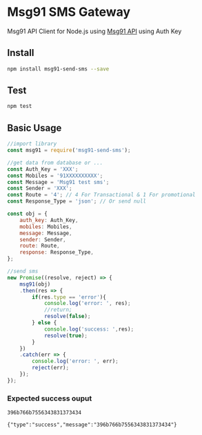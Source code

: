 # Msg91 SMS Gateway

Msg91 API Client for Node.js using [Msg91 API](https://world.msg91.com/apidoc/textsms/send-sms.php) using Auth Key

## Install

```bash
npm install msg91-send-sms --save
```

## Test
```bash
npm test
```

## Basic Usage

```javascript
//import library
const msg91 = require('msg91-send-sms');

//get data from database or ...
const Auth_Key = 'XXX';
const Mobiles = '91XXXXXXXXXX';
const Message = 'Msg91 test sms';
const Sender = 'XXX';
const Route = '4'; // 4 For Transactional & 1 For promotional
const Response_Type = 'json'; // Or send null

const obj = {
    auth_key: Auth_Key,
    mobiles: Mobiles,
    message: Message,
    sender: Sender, 
    route: Route, 
    response: Response_Type, 
};

//send sms
new Promise((resolve, reject) => {
    msg91(obj)
    .then(res => {
        if(res.type == 'error'){
            console.log('error: ', res);
            //return;
            resolve(false);
        } else {
            console.log('success: ',res);
            resolve(true);
        }
    })
    .catch(err => {
        console.log('error: ', err);
        reject(err);
    });
});
```

### Expected success ouput

```
396b766b7556343831373434
```
```
{"type":"success","message":"396b766b7556343831373434"}
```

